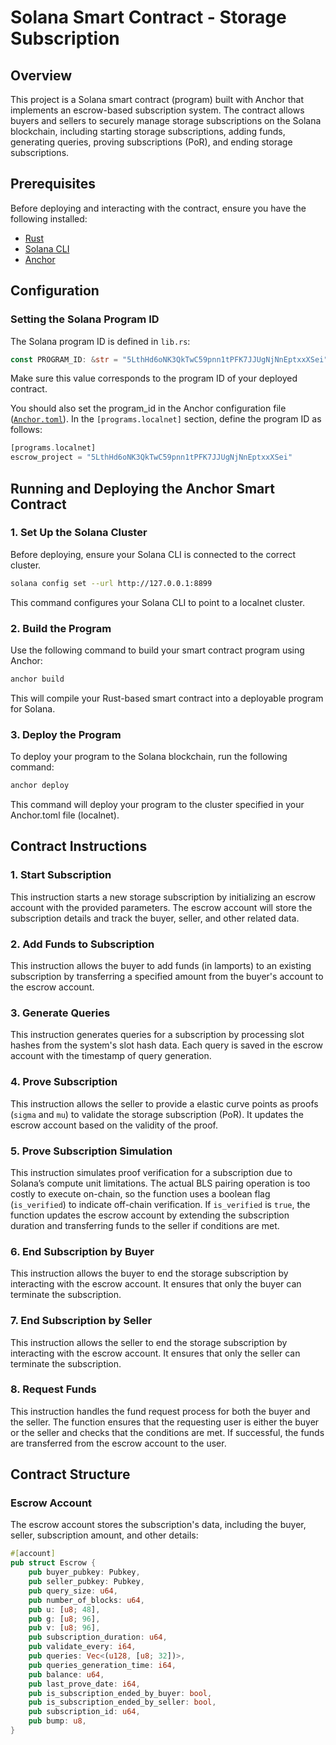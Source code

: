 
# Solana Smart Contract - Storage Subscription

## Overview

This project is a Solana smart contract (program) built with Anchor that implements an escrow-based subscription system. The contract allows buyers and sellers to securely manage storage subscriptions on the Solana blockchain, including starting storage subscriptions, adding funds, generating queries, proving subscriptions (PoR), and ending storage subscriptions.

## Prerequisites

Before deploying and interacting with the contract, ensure you have the following installed:

- [Rust](https://www.rust-lang.org/tools/install)
- [Solana CLI](https://docs.solana.com/cli/install-solana-cli)
- [Anchor](https://book.anchor-lang.com/getting_started/installation.html)

## Configuration

### Setting the Solana Program ID

The Solana program ID is defined in `lib.rs`:

```rust
const PROGRAM_ID: &str = "5LthHd6oNK3QkTwC59pnn1tPFK7JJUgNjNnEptxxXSei";
```

Make sure this value corresponds to the program ID of your deployed contract.

You should also set the program_id in the Anchor configuration file ([`Anchor.toml`](Anchor.toml)). In the `[programs.localnet]` section, define the program ID as follows:

```rust
[programs.localnet]
escrow_project = "5LthHd6oNK3QkTwC59pnn1tPFK7JJUgNjNnEptxxXSei"
```

## Running and Deploying the Anchor Smart Contract

### 1. Set Up the Solana Cluster
Before deploying, ensure your Solana CLI is connected to the correct cluster.

```sh
solana config set --url http://127.0.0.1:8899
```

This command configures your Solana CLI to point to a localnet cluster.

### 2. Build the Program

Use the following command to build your smart contract program using Anchor:

```sh
anchor build
```

This will compile your Rust-based smart contract into a deployable program for Solana.

### 3. Deploy the Program

To deploy your program to the Solana blockchain, run the following command:

```sh
anchor deploy
```

This command will deploy your program to the cluster specified in your Anchor.toml file (localnet).

## Contract Instructions

### 1. Start Subscription

This instruction starts a new storage subscription by initializing an escrow account with the provided parameters. The escrow account will store the subscription details and track the buyer, seller, and other related data.

### 2. Add Funds to Subscription

This instruction allows the buyer to add funds (in lamports) to an existing subscription by transferring a specified amount from the buyer's account to the escrow account.

### 3. Generate Queries

This instruction generates queries for a subscription by processing slot hashes from the system's slot hash data. Each query is saved in the escrow account with the timestamp of query generation.

### 4. Prove Subscription

This instruction allows the seller to provide a elastic curve points as proofs (`sigma` and `mu`) to validate the storage subscription (PoR). It updates the escrow account based on the validity of the proof.

### 5. Prove Subscription Simulation

This instruction simulates proof verification for a subscription due to Solana’s compute unit limitations. The actual BLS pairing operation is too costly to execute on-chain, so the function uses a boolean flag (`is_verified`) to indicate off-chain verification.
If `is_verified` is `true`, the function updates the escrow account by extending the subscription duration and transferring funds to the seller if conditions are met.

### 6. End Subscription by Buyer

This instruction allows the buyer to end the storage subscription by interacting with the escrow account. It ensures that only the buyer can terminate the subscription.

### 7. End Subscription by Seller

This instruction allows the seller to end the storage subscription by interacting with the escrow account. It ensures that only the seller can terminate the subscription.

### 8. Request Funds

This instruction handles the fund request process for both the buyer and the seller. The function ensures that the requesting user is either the buyer or the seller and checks that the conditions are met. If successful, the funds are transferred from the escrow account to the user.

## Contract Structure

### Escrow Account

The escrow account stores the subscription's data, including the buyer, seller, subscription amount, and other details:

```rust
#[account]
pub struct Escrow {
    pub buyer_pubkey: Pubkey,
    pub seller_pubkey: Pubkey,
    pub query_size: u64,
    pub number_of_blocks: u64,
    pub u: [u8; 48],
    pub g: [u8; 96],
    pub v: [u8; 96],
    pub subscription_duration: u64,
    pub validate_every: i64,
    pub queries: Vec<(u128, [u8; 32])>,
    pub queries_generation_time: i64,
    pub balance: u64,
    pub last_prove_date: i64,
    pub is_subscription_ended_by_buyer: bool,
    pub is_subscription_ended_by_seller: bool,
    pub subscription_id: u64,
    pub bump: u8,
}
```
